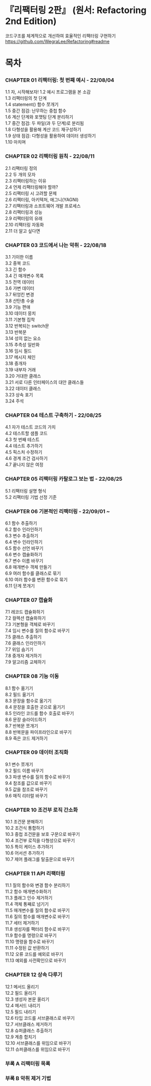 # 『리팩터링 2판』 (원서: Refactoring 2nd Edition)
코드구조를 체계적으로 개선하여 효율적인 리팩터링 구현하기
https://github.com/WegraLee/Refactoring#readme

# 목차
### CHAPTER 01 리팩터링: 첫 번째 예시 - 22/08/04
1.1 자, 시작해보자!
1.2 예시 프로그램을 본 소감  
1.3 리팩터링의 첫 단계  
1.4 statement() 함수 쪼개기  
1.5 중간 점검: 난무하는 중첩 함수  
1.6 계산 단계와 포맷팅 단계 분리하기  
1.7 중간 점검: 두 파일(과 두 단계)로 분리됨  
1.8 다형성을 활용해 계산 코드 재구성하기  
1.9 상태 점검: 다형성을 활용하여 데이터 생성하기  
1.10 마치며

### CHAPTER 02 리팩터링 원칙 - 22/08/11
2.1 리팩터링 정의  
2.2 두 개의 모자  
2.3 리팩터링하는 이유  
2.4 언제 리팩터링해야 할까?  
2.5 리팩터링 시 고려할 문제  
2.6 리팩터링, 아키텍처, 애그니(YAGNI)  
2.7 리팩터링과 소프트웨어 개발 프로세스  
2.8 리팩터링과 성능  
2.9 리팩터링의 유래  
2.10 리팩터링 자동화  
2.11 더 알고 싶다면  

### CHAPTER 03 코드에서 나는 악취 - 22/08/18
3.1 기이한 이름  
3.2 중복 코드    
3.3 긴 함수  
3.4 긴 매개변수 목록  
3.5 전역 데이터  
3.6 가변 데이터  
3.7 뒤엉킨 변경    
3.8 산탄총 수술  
3.9 기능 편애  
3.10 데이터 뭉치  
3.11 기본형 집착  
3.12 반복되는 switch문  
3.13 반복문    
3.14 성의 없는 요소  
3.15 추측성 일반화  
3.16 임시 필드  
3.17 메시지 체인  
3.18 중개자  
3.19 내부자 거래  
3.20 거대한 클래스  
3.21 서로 다른 인터페이스의 대안 클래스들  
3.22 데이터 클래스  
3.23 상속 포기  
3.24 주석  

### CHAPTER 04 테스트 구축하기 - 22/08/25
4.1 자가 테스트 코드의 가치  
4.2 테스트할 샘플 코드  
4.3 첫 번째 테스트  
4.4 테스트 추가하기    
4.5 픽스처 수정하기  
4.6 경계 조건 검사하기  
4.7 끝나지 않은 여정  

### CHAPTER 05 리팩터링 카탈로그 보는 법 - 22/08/25
5.1 리팩터링 설명 형식  
5.2 리팩터링 기법 선정 기준  

### CHAPTER 06 기본적인 리팩터링 - 22/09/01 ~  
6.1 함수 추출하기  
6.2 함수 인라인하기  
6.3 변수 추출하기  
6.4 변수 인라인하기  
6.5 함수 선언 바꾸기  
6.6 변수 캡슐화하기  
6.7 변수 이름 바꾸기  
6.8 매개변수 객체 만들기  
6.9 여러 함수를 클래스로 묶기  
6.10 여러 함수를 변환 함수로 묶기  
6.11 단계 쪼개기  

### CHAPTER 07 캡슐화
7.1 레코드 캡슐화하기  
7.2 컬렉션 캡슐화하기  
7.3 기본형을 객체로 바꾸기  
7.4 임시 변수를 질의 함수로 바꾸기  
7.5 클래스 추출하기  
7.6 클래스 인라인하기    
7.7 위임 숨기기  
7.8 중개자 제거하기    
7.9 알고리즘 교체하기  

### CHAPTER 08 기능 이동
8.1 함수 옮기기  
8.2 필드 옮기기  
8.3 문장을 함수로 옮기기  
8.4 문장을 호출한 곳으로 옮기기  
8.5 인라인 코드를 함수 호출로 바꾸기  
8.6 문장 슬라이드하기  
8.7 반복문 쪼개기  
8.8 반복문을 파이프라인으로 바꾸기  
8.9 죽은 코드 제거하기  
  
### CHAPTER 09 데이터 조직화  
9.1 변수 쪼개기  
9.2 필드 이름 바꾸기  
9.3 파생 변수를 질의 함수로 바꾸기  
9.4 참조를 값으로 바꾸기  
9.5 값을 참조로 바꾸기  
9.6 매직 리터럴 바꾸기  
  
### CHAPTER 10 조건부 로직 간소화  
10.1 조건문 분해하기  
10.2 조건식 통합하기  
10.3 중첩 조건문을 보호 구문으로 바꾸기  
10.4 조건부 로직을 다형성으로 바꾸기  
10.5 특이 케이스 추가하기  
10.6 어서션 추가하기  
10.7 제어 플래그를 탈출문으로 바꾸기  
  
### CHAPTER 11 API 리팩터링  
11.1 질의 함수와 변경 함수 분리하기  
11.2 함수 매개변수화하기  
11.3 플래그 인수 제거하기  
11.4 객체 통째로 넘기기  
11.5 매개변수를 질의 함수로 바꾸기  
11.6 질의 함수를 매개변수로 바꾸기  
11.7 세터 제거하기  
11.8 생성자를 팩터리 함수로 바꾸기  
11.9 함수를 명령으로 바꾸기  
11.10 명령을 함수로 바꾸기  
11.11 수정된 값 반환하기  
11.12 오류 코드를 예외로 바꾸기  
11.13 예외를 사전확인으로 바꾸기  
  
### CHAPTER 12 상속 다루기  
12.1 메서드 올리기  
12.2 필드 올리기  
12.3 생성자 본문 올리기  
12.4 메서드 내리기  
12.5 필드 내리기  
12.6 타입 코드를 서브클래스로 바꾸기  
12.7 서브클래스 제거하기  
12.8 슈퍼클래스 추출하기  
12.9 계층 합치기  
12.10 서브클래스를 위임으로 바꾸기  
12.11 슈퍼클래스를 위임으로 바꾸기  

### 부록 A 리팩터링 목록
### 부록 B 악취 제거 기법
